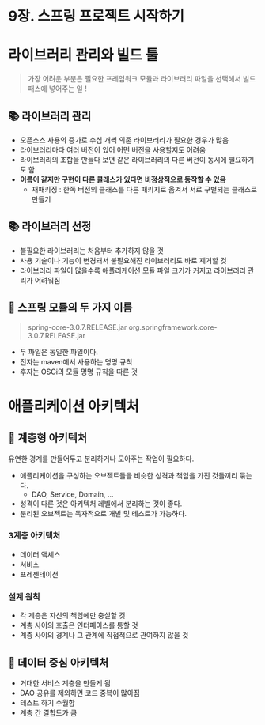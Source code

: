 # 9장. 스프링 프로젝트 시작하기

# 라이브러리 관리와 빌드 툴

> 가장 어려운 부분은 필요한 프레임워크 모듈과 라이브러리 파일을 선택해서 빌드 패스에 넣어주는 일 !
> 

## 📚 라이브러리 관리

- 오픈소스 사용의 증가로 수십 개씩 의존 라이브러리가 필요한 경우가 많음
- 라이브러리마다 여러 버전이 있어 어떤 버전을 사용할지도 어려움
- 라이브러리의 조합을 만들다 보면 같은 라이브러리의 다른 버전이 동시에 필요하기도 함
- **이름이 같지만 구현이 다른 클래스가 있다면 비정상적으로 동작할 수 있음**
    - 재패키징 : 한쪽 버전의 클래스를 다른 패키지로 옮겨서 서로 구별되는 클래스로 만들기

## 📚 라이브러리 선정

- 불필요한 라이브러리는 처음부터 추가하지 않을 것
- 사용 기술이나 기능이 변경돼서 불필요해진 라이브러리도 바로 제거할 것
- 라이브러리 파일이 많을수록 애플리케이션 모듈 파일 크기가 커지고 라이브러리 관리가 어려워짐

## 🌱 스프링 모듈의 두 가지 이름

> spring-core-3.0.7.RELEASE.jar
org.springframework.core-3.0.7.RELEASE.jar
> 
- 두 파일은 동일한 파일이다.
- 전자는 maven에서 사용하는 명명 규칙
- 후자는 OSGi의 모듈 명명 규칙을 따른 것

# 애플리케이션 아키텍처

## 🧮 계층형 아키텍처

유연한 경계를 만들어두고 분리하거나 모아주는 작업이 필요하다.

- 애플리케이션을 구성하는 오브젝트들을 비슷한 성격과 책임을 가진 것들끼리 묶는다.
    - DAO, Service, Domain, …
- 성격이 다른 것은 아키텍처 레벨에서 분리하는 것이 좋다.
- 분리된 오브젝트는 독자적으로 개발 및 테스트가 가능하다.

### 3계층 아키텍처

- 데이터 액세스
- 서비스
- 프레젠테이션

### 설계 원칙

- 각 계층은 자신의 책임에만 충실할 것
- 계층 사이의 호출은 인터페이스를 통할 것
- 계층 사이의 경계나 그 관계에 직접적으로 관여하지 않을 것

## 📀 데이터 중심 아키텍처

- 거대한 서비스 계층을 만들게 됨
- DAO 공유를 제외하면 코드 중복이 많아짐
- 테스트 하기 수월함
- 계층 간 결합도가 큼
